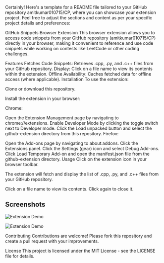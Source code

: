 
Certainly! Here's a template for a README file tailored to your GitHub repository amitkumar010715/CP, where you can showcase your extension project. Feel free to adjust the sections and content as per your specific project details and preferences:

GitHub Snippets Browser Extension
This browser extension allows you to access code snippets from your GitHub repository (amitkumar010715/CP) directly in your browser, making it convenient to reference and use code snippets while working on contests like LeetCode or other coding challenges.

Features
Fetches Code Snippets: Retrieves .cpp, .py, and .c++ files from your GitHub repository.
Display: Click on a file name to view its contents within the extension.
Offline Availability: Caches fetched data for offline access (where applicable).
Installation
To use the extension:

Clone or download this repository.

Install the extension in your browser:

Chrome:

Open the Extension Management page by navigating to chrome://extensions.
Enable Developer Mode by clicking the toggle switch next to Developer mode.
Click the Load unpacked button and select the github-extension directory from this repository.
Firefox:

Open the Add-ons page by navigating to about:addons.
Click the Extensions panel.
Click the Settings (gear) icon and select Debug Add-ons.
Click Load Temporary Add-on and open the manifest.json file from the github-extension directory.
Usage
Click on the extension icon in your browser toolbar.

The extension will fetch and display the list of .cpp, .py, and .c++ files from your GitHub repository.

Click on a file name to view its contents. Click again to close it.

## Screenshots

![Extension Demo](screenshots/Screenshot%202024-07-14%20185034.png)

![Extension Demo](screenshots/Screenshot%202024-07-14%20185249.png)




Contributing
Contributions are welcome! Please fork this repository and create a pull request with your improvements.

License
This project is licensed under the MIT License - see the LICENSE file for details.
